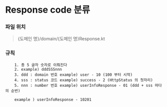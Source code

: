 # Response code 분류

### 파일 위치
> {도메인 명}/domain/{도메인 명}Response.kt

### 규칙
```text
    1. 총 5 글자 숫자로 이뤄진다
    2. example) dddSSSnnn
    3. ddd : domain 번호 example) user - 10 (100 부터 시작)
    4. sss : status 코드 example) success - 2 (HttpStatus 의 첫자리)
    5. nnn : number 번호 example) userInfoResponse - 01 (ddd + sss 마다의 순번)
    
    example ) userInfoResponse - 10201
```
